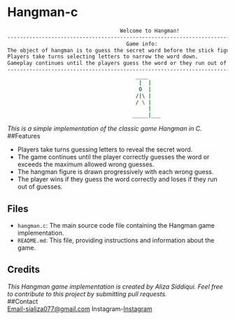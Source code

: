 # Hangman-c  
```bash
                                    Welcome to Hangman!
----------------------------------------------------------------------------------------------------------------------
                                      Game info:
The object of hangman is to guess the secret word before the stick figure is hung.
Players take turns selecting letters to narrow the word down.
Gameplay continues until the players guess the word or they run out of guesses and the stick figure is hung.
----------------------------------------------------------------------------------------------------------------------
                                         ____
                                          |  |
                                          O  |
                                         /|\ |
                                         / \ |
                                             |
                                        _____|___
```
*This is a simple implementation of the classic game Hangman in C.*   
##Features  
- Players take turns guessing letters to reveal the secret word.
- The game continues until the player correctly guesses the word or exceeds the maximum allowed wrong guesses.
- The hangman figure is drawn progressively with each wrong guess.
- The player wins if they guess the word correctly and loses if they run out of guesses.
## Files

- `hangman.c`: The main source code file containing the Hangman game implementation.
- `README.md`: This file, providing instructions and information about the game.
## Credits

*This Hangman game implementation is created by Aliza Siddiqui. Feel free to contribute to this project by submitting pull requests.*  
##Contact  
Email-sializa077@gmail.com
Instagram-[Instagram](https://www.instagram.com/aliza_siddiqui_._/)
